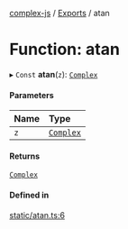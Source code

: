 [complex-js](../README.md) / [Exports](../modules.md) / atan

# Function: atan

▸ `Const` **atan**(`z`): [`Complex`](../classes/Complex.md)

#### Parameters

| Name | Type |
| :------ | :------ |
| `z` | [`Complex`](../classes/Complex.md) |

#### Returns

[`Complex`](../classes/Complex.md)

#### Defined in

[static/atan.ts:6](https://github.com/patrickroberts/complex/blob/master/src/static/atan.ts#L6)
